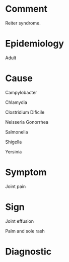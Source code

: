 # Comment

Reiter syndrome.

# Epidemiology

Adult

# Cause

Campylobacter

Chlamydia

Clostridium Dificile

Neisseria Gonorrhea

Salmonella

Shigella

Yersinia

# Symptom

Joint pain

# Sign

Joint effusion

Palm and sole rash

# Diagnostic
